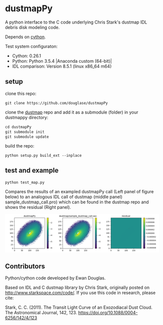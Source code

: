 # dustmapPy

A python interface to the C code underlying Chris Stark's dustmap IDL debris disk modeling code.

Depends on [cython](http://docs.cython.org/en/latest/).

Test system configuraton: 

* Cython: 0.26.1
* Python: Python 3.5.4 |Anaconda custom (64-bit)|
* IDL comparison: Version 8.5.1 (linux x86_64 m64)

##  setup

clone this repo:

    git clone https://github.com/douglase/dustmapPy

clone the [dustmap](https://github.com/douglase/dustmap) repo and add it as a submodule (folder) in your dustmappy directory:

    cd dustmapPy
    git submodule init
    git submodule update

build the repo:

    python setup.py build_ext --inplace

## test and example


```
python test_map.py
```

Compares the results of an exampled dustmapPy call (Left panel of figure below) to an analogous IDL call of dustmap (middle panel) sample_dustmap_call.pro) which can be found in the dustmap repo and shows the residual (Right panel).

![DustmapPy call, python call, residual](IDL-python.png)


## Contributors
Python/cython code developed by Ewan Douglas. 

Based on IDL and C dustmap library by Chris Stark, originally posted on http://www.starkspace.com/code/. If you use this code in research, please cite:

Stark, C. C. (2011). The Transit Light Curve of an Exozodiacal Dust Cloud. The Astronomical Journal, 142, 123. https://doi.org/10.1088/0004-6256/142/4/123

